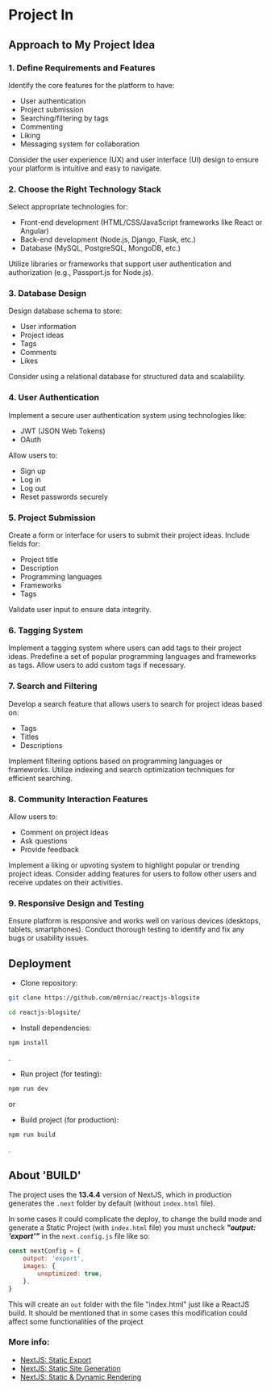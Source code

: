 # Project In

## Approach to My Project Idea

### 1. Define Requirements and Features

Identify the core features for the platform to have:
- User authentication
- Project submission
- Searching/filtering by tags
- Commenting
- Liking
- Messaging system for collaboration

Consider the user experience (UX) and user interface (UI) design to ensure your platform is intuitive and easy to navigate.

### 2. Choose the Right Technology Stack

Select appropriate technologies for:
- Front-end development (HTML/CSS/JavaScript frameworks like React or Angular)
- Back-end development (Node.js, Django, Flask, etc.)
- Database (MySQL, PostgreSQL, MongoDB, etc.)

Utilize libraries or frameworks that support user authentication and authorization (e.g., Passport.js for Node.js).

### 3. Database Design

Design database schema to store:
- User information
- Project ideas
- Tags
- Comments
- Likes

Consider using a relational database for structured data and scalability.

### 4. User Authentication

Implement a secure user authentication system using technologies like:
- JWT (JSON Web Tokens)
- OAuth

Allow users to:
- Sign up
- Log in
- Log out
- Reset passwords securely

### 5. Project Submission

Create a form or interface for users to submit their project ideas.
Include fields for:
- Project title
- Description
- Programming languages
- Frameworks
- Tags

Validate user input to ensure data integrity.

### 6. Tagging System

Implement a tagging system where users can add tags to their project ideas.
Predefine a set of popular programming languages and frameworks as tags.
Allow users to add custom tags if necessary.

### 7. Search and Filtering

Develop a search feature that allows users to search for project ideas based on:
- Tags
- Titles
- Descriptions

Implement filtering options based on programming languages or frameworks.
Utilize indexing and search optimization techniques for efficient searching.

### 8. Community Interaction Features

Allow users to:
- Comment on project ideas
- Ask questions
- Provide feedback

Implement a liking or upvoting system to highlight popular or trending project ideas.
Consider adding features for users to follow other users and receive updates on their activities.

### 9. Responsive Design and Testing

Ensure platform is responsive and works well on various devices (desktops, tablets, smartphones).
Conduct thorough testing to identify and fix any bugs or usability issues.

## Deployment

- Clone repository:
```bash
git clone https://github.com/m0rniac/reactjs-blogsite
```
```bash
cd reactjs-blogsite/
```

- Install dependencies:
```bash
npm install
```

.
- Run project (for testing):
```bash
npm run dev
```
or
- Build project (for production):
```bash
npm run build
```

.
## About 'BUILD'

The project uses the **13.4.4** version of NextJS, which in production generates the `.next` folder by default (without `index.html` file).

In some cases it could complicate the deploy, to change the build mode and generate a Static Project (with `index.html` file) you must uncheck ***"output: 'export'"*** in the `next.config.js` file like so:


```javascript
const nextConfig = {
    output: 'export',
    images: {
        unoptimized: true,
    },
}
```


This will create an `out` folder with the file "index.html" just like a ReactJS build. It should be mentioned that in some cases this modification could affect some functionalities of the project

### More info:
- [NextJS: Static Export](https://nextjs.org/docs/pages/building-your-application/deploying/static-exports)
- [NextJS: Static Site Generation](https://nextjs.org/docs/pages/building-your-application/rendering/static-site-generation)
- [NextJS: Static & Dynamic Rendering](https://nextjs.org/docs/app/building-your-application/rendering/static-and-dynamic-rendering)

